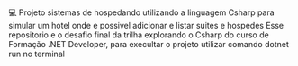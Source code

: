 💻 Projeto
sistemas de hospedando utilizando a linguagem Csharp para simular um hotel onde e possivel adicionar e listar suites e hospedes Esse repositorio e o desafio final da trilha explorando o Csharp do curso de Formação .NET Developer, para execultar o projeto utilizar comando dotnet run no terminal
